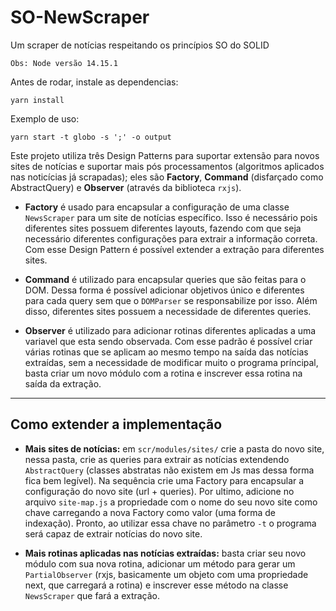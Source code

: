 # SO-NewScraper

Um scraper de notícias respeitando os princípios SO do SOLID

`Obs: Node versão 14.15.1`

Antes de rodar, instale as dependencias:

```
yarn install
```

Exemplo de uso:
```
yarn start -t globo -s ';' -o output
```

Este projeto utiliza três Design Patterns para suportar extensão para novos sites de notícias e suportar mais pós processamentos (algoritmos aplicados nas noticícias já scrapadas); eles são **Factory**, **Command** (disfarçado como AbstractQuery) e **Observer** (através da biblioteca ```rxjs```).

- **Factory** é usado para encapsular a configuração de uma classe ```NewsScraper``` para um site de notícias específico. Isso é necessário pois diferentes sites possuem diferentes layouts, fazendo com que seja necessário diferentes configurações para extrair a informação correta. Com esse Design Pattern é possível extender a extração para diferentes sites.

- **Command** é utilizado para encapsular queries que são feitas para o DOM. Dessa forma é possível adicionar objetivos único e diferentes para cada query sem que o ```DOMParser``` se responsabilize por isso. Além disso, diferentes sites possuem a necessidade de diferentes queries.

- **Observer** é utilizado para adicionar rotinas diferentes aplicadas a uma variavel que esta sendo observada. Com esse padrão é possível criar várias rotinas que se aplicam ao mesmo tempo na saída das notícias extraídas, sem a necessidade de modificar muito o programa príncipal, basta criar um novo módulo com a rotina e inscrever essa rotina na saída da extração.
----

## Como extender a implementação

- **Mais sites de notícias:** em ```scr/modules/sites/``` crie a pasta do novo site, nessa pasta, crie as queries para extrair as notícias extendendo ```AbstractQuery``` (classes abstratas não existem em Js mas dessa forma fica bem legível). Na sequência crie uma Factory para encapsular a configuração do novo site (url + queries). Por ultimo, adicione no arquivo ```site-map.js``` a propriedade com o nome do seu novo site como chave carregando a nova Factory como valor (uma forma de indexação). Pronto, ao utilizar essa chave no parâmetro ```-t``` o programa será capaz de extrair notícias do novo site.

- **Mais rotinas aplicadas nas notícias extraídas:** basta criar seu novo módulo com sua nova rotina, adicionar um método para gerar um ```PartialObserver``` (rxjs, basicamente um objeto com uma propriedade next, que carregará a rotina) e inscrever esse método na classe ```NewsScraper``` que fará a extração.
